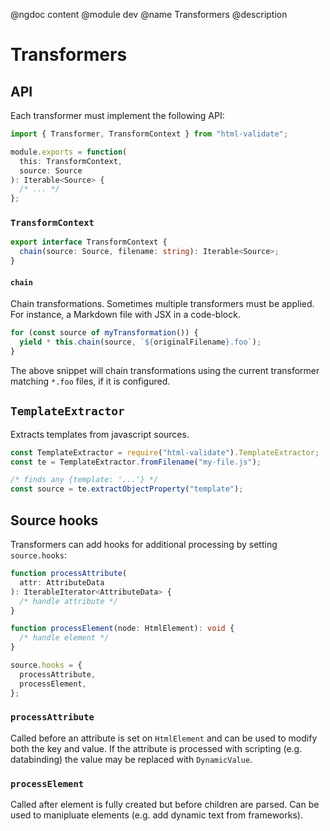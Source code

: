 @ngdoc content
@module dev
@name Transformers
@description

# Transformers

## API

Each transformer must implement the following API:

```typescript
import { Transformer, TransformContext } from "html-validate";

module.exports = function(
  this: TransformContext,
  source: Source
): Iterable<Source> {
  /* ... */
};
```

### `TransformContext`

```typescript
export interface TransformContext {
  chain(source: Source, filename: string): Iterable<Source>;
}
```

#### `chain`

Chain transformations. Sometimes multiple transformers must be applied. For
instance, a Markdown file with JSX in a code-block.

```typescript
for (const source of myTransformation()) {
  yield * this.chain(source, `${originalFilename}.foo`);
}
```

The above snippet will chain transformations using the current transformer
matching `*.foo` files, if it is configured.

## `TemplateExtractor`

Extracts templates from javascript sources.

```typescript
const TemplateExtractor = require("html-validate").TemplateExtractor;
const te = TemplateExtractor.fromFilename("my-file.js");

/* finds any {template: '...'} */
const source = te.extractObjectProperty("template");
```

## Source hooks

Transformers can add hooks for additional processing by setting `source.hooks`:

```typescript
function processAttribute(
  attr: AttributeData
): IterableIterator<AttributeData> {
  /* handle attribute */
}

function processElement(node: HtmlElement): void {
  /* handle element */
}

source.hooks = {
  processAttribute,
  processElement,
};
```

### `processAttribute`

Called before an attribute is set on `HtmlElement` and can be used to modify
both the key and value. If the attribute is processed with scripting
(e.g. databinding) the value may be replaced with `DynamicValue`.

### `processElement`

Called after element is fully created but before children are parsed. Can be
used to manipluate elements (e.g. add dynamic text from frameworks).
